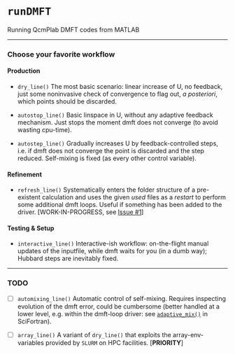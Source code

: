# `runDMFT`
Running QcmPlab DMFT codes from MATLAB

----------

### Choose your favorite workflow

#### Production

- `dry_line()` The most basic scenario: linear increase of U, no feedback, just some noninvasive check of convergence to flag out, _a posteriori_, which points should be discarded. 

- `autostop_line()` Basic linspace in U, without any adaptive feedback mechanism. Just stops the moment dmft does not converge (to avoid wasting cpu-time).

- `autostep_line()` Gradually increases U by feedback-controlled steps, i.e. if dmft does not converge the point is discarded and the step reduced. Self-mixing is fixed (as every other control variable).


#### Refinement

- `refresh_line()` Systematically enters the folder structure of a pre-existent calculation and uses the given _used_ files as a _restart_ to perform some additional dmft loops. Useful if something has been added to the driver. [WORK-IN-PROGRESS, see [Issue #1](https://github.com/bellomia/DMFT-LAB/issues/1)]

#### Testing & Setup

- `interactive_line()` Interactive-ish workflow: on-the-flight manual updates of the inputfile, while dmft waits for you (in a dumb way); Hubbard steps are inevitably fixed.

----------

### TODO

- [ ] `automixing_line()` Automatic control of self-mixing. Requires inspecting evolution of the dmft error, could be cumbersome (better handled at a lower level, e.g. within the dmft-loop driver: see [`adaptive_mix()`](https://github.com/QcmPlab/SciFortran/blob/master/src/SF_OPTIMIZE/adaptive_mix.f90) in SciFortran).

- [ ] `array_line()` A variant of `dry_line()` that exploits the array-env-variables provided by `SLURM` on HPC facilities. [**PRIORITY**]
